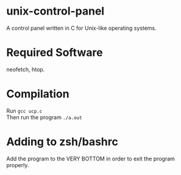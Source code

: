 # unix-control-panel
A control panel written in C for Unix-like operating systems.
# Required Software
neofetch, htop.
# Compilation
Run `gcc ucp.c`<br>
Then run the program `./a.out`
# Adding to zsh/bashrc
Add the program to the VERY BOTTOM in order to exit the program properly.
